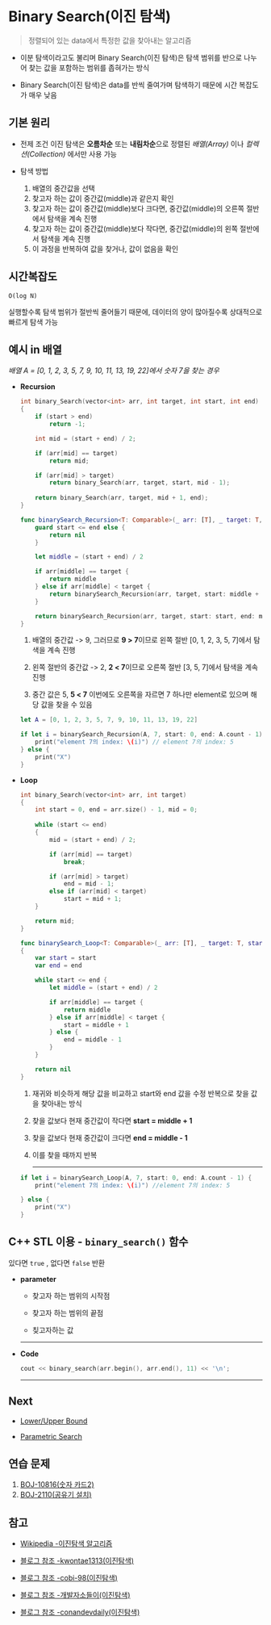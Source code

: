 # Binary Search(이진 탐색)

> 정렬되어 있는 data에서 특정한 값을 찾아내는 알고리즘

- 이분 탐색이라고도 불리며 Binary Search(이진 탐색)은 탐색 범위를 반으로 나누어 찾는 값을 포함하는 범위를 좁혀가는 방식
  <br/>

- Binary Search(이진 탐색)은 data를 반씩 줄여가며 탐색하기 때문에 시간 복잡도가 매우 낮음

## 기본 원리

- 전제 조건
  이진 탐색은 **오름차순** 또는 **내림차순**으로 정렬된 _배열(Array)_ 이나 _컬렉션(Collection)_ 에서만 사용 가능
  <br/>

- 탐색 방법
  1.  배열의 중간값을 선택
  2.  찾고자 하는 값이 중간값(middle)과 같은지 확인
  3.  찾고자 하는 값이 중간값(middle)보다 크다면, 중간값(middle)의 오른쪽 절반에서 탐색을 계속 진행
  4.  찾고자 하는 값이 중간값(middle)보다 작다면, 중간값(middle)의 왼쪽 절반에서 탐색을 계속 진행
  5.  이 과정을 반복하여 값을 찾거나, 값이 없음을 확인
      <br/>

## 시간복잡도

```
O(log N)
```

실행할수록 탐색 범위가 절반씩 줄어들기 때문에, 데이터의 양이 많아질수록 상대적으로 빠르게 탐색 가능

## 예시 in 배열

_배열 A = [0, 1, 2, 3, 5, 7, 9, 10, 11, 13, 19, 22]에서 숫자 7을 찾는 경우_

- **Recursion**

  ```cpp
  int binary_Search(vector<int> arr, int target, int start, int end)
  {
      if (start > end)
          return -1;

      int mid = (start + end) / 2;

      if (arr[mid] == target)
          return mid;

      if (arr[mid] > target)
          return binary_Search(arr, target, start, mid - 1);
    
      return binary_Search(arr, target, mid + 1, end);
  }
  ```

  ```swift
  func binarySearch_Recursion<T: Comparable>(_ arr: [T], _ target: T, start: Int, end: Int) -> Int? {
      guard start <= end else {
          return nil
      }

      let middle = (start + end) / 2

      if arr[middle] == target {
          return middle
      } else if arr[middle] < target {
          return binarySearch_Recursion(arr, target, start: middle + 1, end: end)
      }

      return binarySearch_Recursion(arr, target, start: start, end: middle - 1)
  }
  ```

  1. 배열의 중간값 -> 9, 그러므로 **9 > 7**이므로 왼쪽 절반 [0, 1, 2, 3, 5, 7]에서 탐색을 계속 진행

  2. 왼쪽 절반의 중간값 -> 2, **2 < 7**이므로 오른쪽 절반 [3, 5, 7]에서 탐색을 계속 진행

  3. 중간 값은 5, **5 < 7** 이번에도 오른쪽을 자르면 7 하나만 element로 있으며 해당 값을 찾을 수 있음
     <br/>

  ```swift
  let A = [0, 1, 2, 3, 5, 7, 9, 10, 11, 13, 19, 22]

  if let i = binarySearch_Recursion(A, 7, start: 0, end: A.count - 1) {
      print("element 7의 index: \(i)") // element 7의 index: 5
  } else {
      print("X")
  }
  ```

- **Loop**

  ```cpp
  int binary_Search(vector<int> arr, int target)
  {
      int start = 0, end = arr.size() - 1, mid = 0;
    
      while (start <= end)
      {
          mid = (start + end) / 2;

          if (arr[mid] == target)
              break;

          if (arr[mid] > target)
              end = mid - 1;
          else if (arr[mid] < target)
              start = mid + 1;
      }

      return mid;
  }
  ```

  ```swift
  func binarySearch_Loop<T: Comparable>(_ arr: [T], _ target: T, start: Int, end: Int) -> Int?
  {
      var start = start
      var end = end

      while start <= end {
          let middle = (start + end) / 2

          if arr[middle] == target {
              return middle
          } else if arr[middle] < target {
              start = middle + 1
          } else {
              end = middle - 1
          }
      }

      return nil
  }
  ```

  1. 재귀와 비슷하게 해당 값을 비교하고 start와 end 값을 수정 반복으로 찾을 값을 찾아내는 방식
  2. 찾을 값보다 현재 중간값이 작다면 **start = middle + 1**
  3. 찾을 값보다 현재 중간값이 크다면 **end = middle - 1**
  4. 이를 찾을 때까지 반복

     ---

  ```swift
  if let i = binarySearch_Loop(A, 7, start: 0, end: A.count - 1) {
      print("element 7의 index: \(i)") //element 7의 index: 5

  } else {
      print("X")
  }
  ```

## C++ STL 이용 - `binary_search()` 함수

있다면 `true` , 없다면 `false` 반환

- **parameter**

   - 찾고자 하는 범위의 시작점
   
   - 찾고자 하는 범위의 끝점

   - 칮고자하는 값

   ---

- **Code**

   ```cpp
   cout << binary_search(arr.begin(), arr.end(), 11) << '\n';
   ```

   ---


## Next

- [Lower/Upper Bound](https://github.com/BOLTB0X/DataStructure-Algorithm/blob/main/Algorithm/LowerUpper%20Bound/README.md)

- [Parametric Search](https://github.com/BOLTB0X/DataStructure-Algorithm/blob/main/Algorithm/Parametric%20Search/README.md)

## 연습 문제

1. [BOJ-10816(숫자 카드2)](https://www.acmicpc.net/problem/10816)
2. [BOJ-2110(공유기 설치)](https://www.acmicpc.net/problem/2110)

## 참고

- [Wikipedia -이진탐색 알고리즘](https://ko.wikipedia.org/wiki/%EC%9D%B4%EC%A7%84_%EA%B2%80%EC%83%89_%EC%95%8C%EA%B3%A0%EB%A6%AC%EC%A6%98)

- [블로그 참조 -kwontae1313(이진탐색)](https://velog.io/@kwontae1313/%EC%9D%B4%EC%A7%84-%ED%83%90%EC%83%89Binary-Search-%EC%95%8C%EA%B3%A0%EB%A6%AC%EC%A6%98-%EA%B0%9C%EB%85%90)

- [블로그 참조 -cobi-98(이진탐색)](https://cobi-98.tistory.com/43#google_vignette)

- [블로그 참조 -개발자소들이(이진탐색)](https://babbab2.tistory.com/104)

- [블로그 참조 -conandevdaily(이진탐색)](https://conandevdaily.tistory.com/47)
